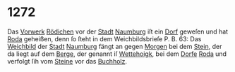 # 1272

Das [Vorwerk](../../register/worte/vorwerk.md) [Rödichen](../../register/worte/rödichen.md) vor der [Stadt](../../register/worte/stadt.md) [Naumburg](../../register/orte/naumburg.md) iſt
ein [Dorf](../../register/worte/dorf.md) geweſen und hat [Roda](../../register/worte/roda.md) geheißen, denn ſo ſteht
in dem Weichbildsbrieſe P. B. 63: Das [Weichbild](../../register/worte/weichbild.md) der
[Stadt](../../register/worte/stadt.md) [Naumburg](../../register/orte/naumburg.md) fängt an gegen [Morgen](../../register/worte/morgen.md) bei dem [Stein](../../register/worte/stein.md),
der da liegt auf dem [Berge](../../register/worte/berge.md), der genannt iſ [Wettehoigk](../../register/worte/wettehoigk.md),
bei dem [Dorfe](../../register/worte/dorfe.md) [Roda](../../register/worte/roda.md) und verfolgt ſih vom [Steine](../../register/worte/steine.md) vor
das [Buchholz](../../register/worte/buchholz.md).
